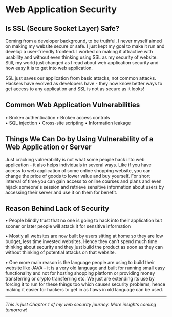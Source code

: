 # Web Application Security 

## Is SSL (Secure Socket Layer) Safe?

Coming from a developer background, to be truthful, I never myself aimed on making my website secure or safe. I just kept my goal to make it run and develop a user-friendly frontend. I worked on making it attractive with usability and without even thinking using SSL as my security of website. Still, my world just changed as I read about web application security and how easy it is to get into web application. 

SSL just saves our application from basic attacks, not common attacks. Hackers have evolved as developers have - they now know better ways to get access to any application and SSL is not as secure as it looks!

## Common Web Application Vulnerabilities 

• Broken authentication
• Broken access controls  
• SQL injection
• Cross-site scripting
• Information leakage

## Things We Can Do by Using Vulnerability of a Web Application or Server

Just cracking vulnerability is not what some people hack into web application - it also helps individuals in several ways. Like if you have access to web application of some online shopping website, you can change the price of goods to lower value and buy yourself. For short interval of time you can gain access to online courses and plans and even hijack someone's session and retrieve sensitive information about users by accessing their server and use it on them for benefit.

## Reason Behind Lack of Security 

• People blindly trust that no one is going to hack into their application but sooner or later people will attack it for sensitive information 

• Mostly all websites are now built by users sitting at home so they are low budget, less time invested websites. Hence they can't spend much time thinking about security and they just build the product as soon as they can without thinking of potential attacks on that website.

• One more main reason is the language people are using to build their website like JAVA - it is a very old language and built for running small easy functionality and not for hosting shopping platform or providing money transferring or crypto transferring etc. We just are extending its use by forcing it to run for these things too which causes security problems, hence making it easier for hackers to get in as flaws in old language can be used.

---

*This is just Chapter 1 of my web security journey. More insights coming tomorrow!*
